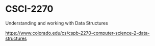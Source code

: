 # CSCI-2270
Understanding and working with Data Structures

https://www.colorado.edu/cs/cspb-2270-computer-science-2-data-structures

